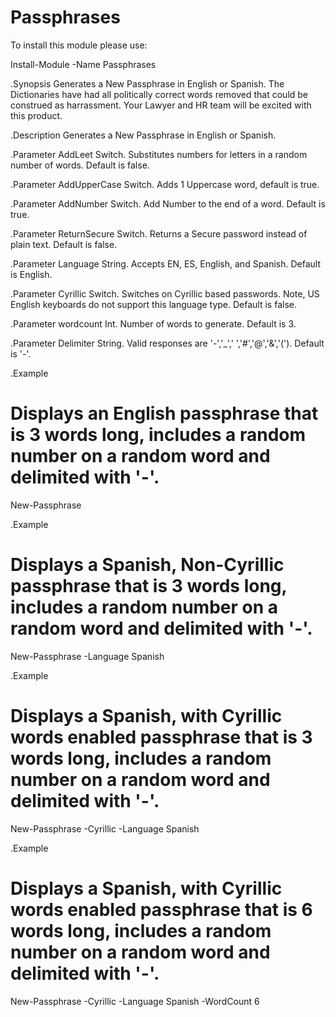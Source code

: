 # Passphrases

To install this module please use:

Install-Module -Name Passphrases

.Synopsis
  Generates a New Passphrase in English or Spanish. The Dictionaries have had all politically correct 
  words removed that could be construed as harrassment. Your Lawyer and HR team will be excited with this product.

 .Description
  Generates a New Passphrase in English or Spanish.

 .Parameter AddLeet
  Switch. Substitutes numbers for letters in a random number of words. Default is false.

 .Parameter AddUpperCase
  Switch. Adds 1 Uppercase word, default is true.

 .Parameter AddNumber
  Switch. Add Number to the end of a word. Default is true.

 .Parameter ReturnSecure
  Switch. Returns a Secure password instead of plain text. Default is false.

 .Parameter Language
  String. Accepts EN, ES, English, and Spanish. Default is English.

 .Parameter Cyrillic
  Switch. Switches on Cyrillic based passwords. Note, US English keyboards do not support this language type. Default is false.

 .Parameter wordcount
  Int. Number of words to generate. Default is 3.

 .Parameter Delimiter
  String. Valid responses are '-','_',' ','#','@','&','('). Default is '-'.

 .Example
   # Displays an English passphrase that is 3 words long, includes a random number on a random word and delimited with '-'.
   New-Passphrase

 .Example
   # Displays a Spanish, Non-Cyrillic passphrase that is 3 words long, includes a random number on a random word and delimited with '-'.
   New-Passphrase -Language Spanish

 .Example
   # Displays a Spanish, with Cyrillic words enabled passphrase that is 3 words long, includes a random number on a random word and delimited with '-'.
   New-Passphrase -Cyrillic -Language Spanish

 .Example
   # Displays a Spanish, with Cyrillic words enabled passphrase that is 6 words long, includes a random number on a random word and delimited with '-'.
   New-Passphrase -Cyrillic -Language Spanish -WordCount 6
